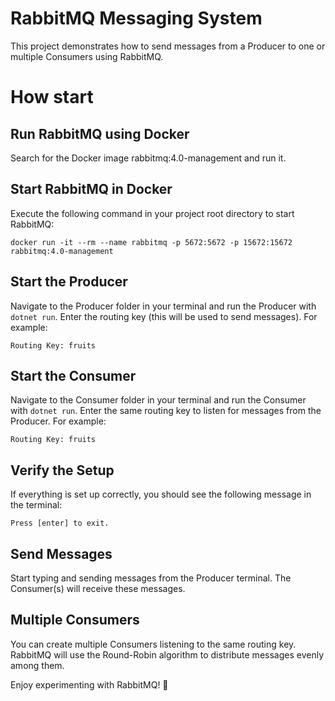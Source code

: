 # RabbitMQ Messaging System
This project demonstrates how to send messages from a Producer to one or multiple Consumers using RabbitMQ.


# How start
## Run RabbitMQ using Docker
Search for the Docker image rabbitmq:4.0-management and run it.

## Start RabbitMQ in Docker
Execute the following command in your project root directory to start RabbitMQ:

`docker run -it --rm --name rabbitmq -p 5672:5672 -p 15672:15672 rabbitmq:4.0-management`

## Start the Producer
Navigate to the Producer folder in your terminal and run the Producer with `dotnet run`.
Enter the routing key (this will be used to send messages). For example:

`Routing Key: fruits`

## Start the Consumer
Navigate to the Consumer folder in your terminal and run the Consumer with `dotnet run`.
Enter the same routing key to listen for messages from the Producer. For example:

`Routing Key: fruits`

## Verify the Setup
If everything is set up correctly, you should see the following message in the terminal:

`Press [enter] to exit.`

## Send Messages
Start typing and sending messages from the Producer terminal. The Consumer(s) will receive these messages.

## Multiple Consumers
You can create multiple Consumers listening to the same routing key. RabbitMQ will use the Round-Robin algorithm to distribute messages evenly among them.

Enjoy experimenting with RabbitMQ! 🎉







